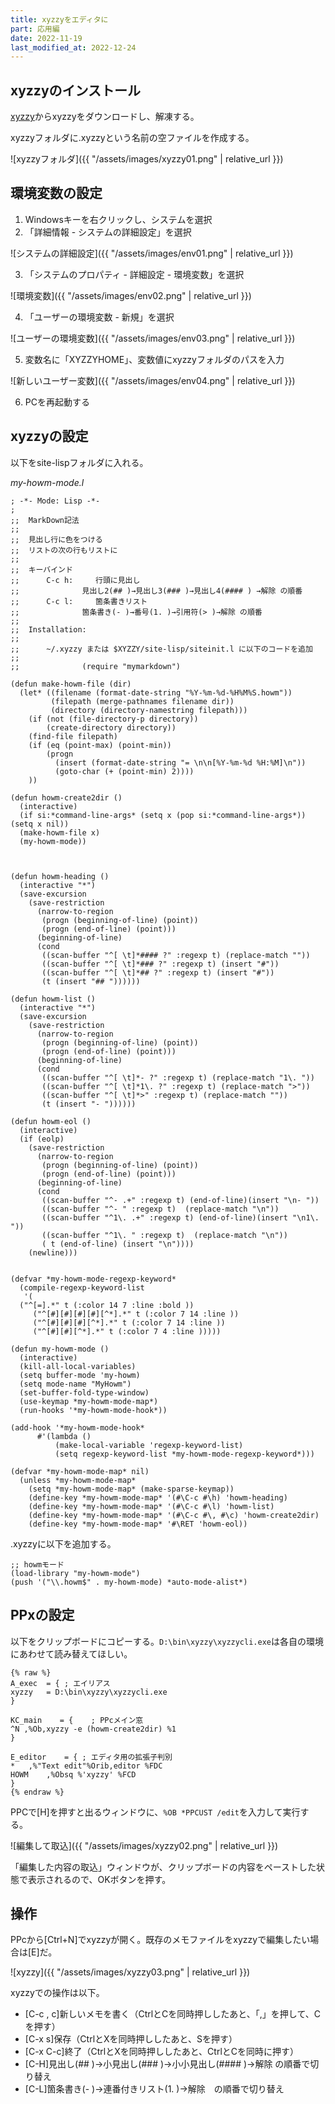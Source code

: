 ```yaml
---
title: xyzzyをエディタに
part: 応用編
date: 2022-11-19
last_modified_at: 2022-12-24
---
```


## xyzzyのインストール

[xyzzy](http://xyzzy-022.github.io/)からxyzzyをダウンロードし、解凍する。

xyzzyフォルダに.xyzzyという名前の空ファイルを作成する。

![xyzzyフォルダ]({{ "/assets/images/xyzzy01.png" | relative_url }})

## 環境変数の設定

1) Windowsキーを右クリックし、システムを選択
2) 「詳細情報 - システムの詳細設定」を選択

![システムの詳細設定]({{ "/assets/images/env01.png" | relative_url }})

3) 「システムのプロパティ - 詳細設定 - 環境変数」を選択

![環境変数]({{ "/assets/images/env02.png" | relative_url }})

4) 「ユーザーの環境変数 - 新規」を選択

![ユーザーの環境変数]({{ "/assets/images/env03.png" | relative_url }})

5) 変数名に「XYZZYHOME」、変数値にxyzzyフォルダのパスを入力

![新しいユーザー変数]({{ "/assets/images/env04.png" | relative_url }})

6) PCを再起動する

## xyzzyの設定

以下をsite-lispフォルダに入れる。

_my-howm-mode.l_
```text
; -*- Mode: Lisp -*-
;
;;  MarkDown記法
;;
;;  見出し行に色をつける
;;  リストの次の行もリストに
;;
;;  キーバインド
;;      C-c h:     行頭に見出し
;;              見出し2(## )→見出し3(### )→見出し4(#### ) →解除 の順番
;;      C-c l:     箇条書きリスト
;;              箇条書き(- )→番号(1. )→引用符(> )→解除 の順番
;;
;;  Installation:
;;
;;      ~/.xyzzy または $XYZZY/site-lisp/siteinit.l に以下のコードを追加
;;
;;              (require "mymarkdown")

(defun make-howm-file (dir)
  (let* ((filename (format-date-string "%Y-%m-%d-%H%M%S.howm"))
		 (filepath (merge-pathnames filename dir))
		 (directory (directory-namestring filepath)))
	(if (not (file-directory-p directory))
		(create-directory directory))
	(find-file filepath)
	(if (eq (point-max) (point-min))
		(progn
		  (insert (format-date-string "= \n\n[%Y-%m-%d %H:%M]\n"))
		  (goto-char (+ (point-min) 2))))
	))

(defun howm-create2dir ()
  (interactive)
  (if si:*command-line-args* (setq x (pop si:*command-line-args*))(setq x nil))
  (make-howm-file x)
  (my-howm-mode))



(defun howm-heading ()
  (interactive "*")
  (save-excursion
    (save-restriction
      (narrow-to-region
       (progn (beginning-of-line) (point))
       (progn (end-of-line) (point)))
      (beginning-of-line)
      (cond
       ((scan-buffer "^[ \t]*#### ?" :regexp t) (replace-match ""))
       ((scan-buffer "^[ \t]*### ?" :regexp t) (insert "#"))
       ((scan-buffer "^[ \t]*## ?" :regexp t) (insert "#"))
       (t (insert "## "))))))

(defun howm-list ()
  (interactive "*")
  (save-excursion
    (save-restriction
      (narrow-to-region
       (progn (beginning-of-line) (point))
       (progn (end-of-line) (point)))
      (beginning-of-line)
      (cond
       ((scan-buffer "^[ \t]*- ?" :regexp t) (replace-match "1\. "))
       ((scan-buffer "^[ \t]*1\. ?" :regexp t) (replace-match ">"))
       ((scan-buffer "^[ \t]*>" :regexp t) (replace-match ""))
       (t (insert "- "))))))

(defun howm-eol ()
  (interactive)
  (if (eolp)
    (save-restriction
      (narrow-to-region
       (progn (beginning-of-line) (point))
       (progn (end-of-line) (point)))
      (beginning-of-line)
      (cond
       ((scan-buffer "^- .+" :regexp t) (end-of-line)(insert "\n- "))
       ((scan-buffer "^- " :regexp t)  (replace-match "\n"))
       ((scan-buffer "^1\. .+" :regexp t) (end-of-line)(insert "\n1\. "))
       ((scan-buffer "^1\. " :regexp t)  (replace-match "\n"))
       ( t (end-of-line) (insert "\n"))))
    (newline)))


(defvar *my-howm-mode-regexp-keyword*
  (compile-regexp-keyword-list
   '(
  ("^[=].*" t (:color 14 7 :line :bold ))
     ("^[#][#][#][#][^*].*" t (:color 7 14 :line ))
     ("^[#][#][#][^*].*" t (:color 7 14 :line ))
     ("^[#][#][^*].*" t (:color 7 4 :line )))))

(defun my-howm-mode ()
  (interactive)
  (kill-all-local-variables)
  (setq buffer-mode 'my-howm)
  (setq mode-name "MyHowm")
  (set-buffer-fold-type-window)
  (use-keymap *my-howm-mode-map*)
  (run-hooks '*my-howm-mode-hook*))

(add-hook '*my-howm-mode-hook*
	  #'(lambda ()
	      (make-local-variable 'regexp-keyword-list)
	      (setq regexp-keyword-list *my-howm-mode-regexp-keyword*)))

(defvar *my-howm-mode-map* nil)
  (unless *my-howm-mode-map*
    (setq *my-howm-mode-map* (make-sparse-keymap))
    (define-key *my-howm-mode-map* '(#\C-c #\h) 'howm-heading)
    (define-key *my-howm-mode-map* '(#\C-c #\l) 'howm-list)
    (define-key *my-howm-mode-map* '(#\C-c #\, #\c) 'howm-create2dir)
    (define-key *my-howm-mode-map* '#\RET 'howm-eol))
```

.xyzzyに以下を追加する。

```text
;; howmモード
(load-library "my-howm-mode")
(push '("\\.howm$" . my-howm-mode) *auto-mode-alist*)
```

## PPxの設定

以下をクリップボードにコピーする。`D:\bin\xyzzy\xyzzycli.exe`は各自の環境にあわせて読み替えてほしい。

```text
{% raw %}
A_exec	= {	; エイリアス
xyzzy	= D:\bin\xyzzy\xyzzycli.exe
}

KC_main    = {    ; PPcメイン窓
^N ,%Ob,xyzzy -e (howm-create2dir) %1
}

E_editor	= {	; エディタ用の拡張子判別
*	,%"Text edit"%Orib,editor %FDC
HOWM	,%Obsq %'xyzzy' %FCD
}
{% endraw %}
```
PPCで[H]を押すと出るウィンドウに、`%OB *PPCUST /edit`を入力して実行する。

![編集して取込]({{ "/assets/images/xyzzy02.png" | relative_url }})

「編集した内容の取込」ウィンドウが、クリップボードの内容をペーストした状態で表示されるので、OKボタンを押す。

## 操作

PPcから[Ctrl+N]でxyzzyが開く。既存のメモファイルをxyzzyで編集したい場合は[E]だ。

![xyzzy]({{ "/assets/images/xyzzy03.png" | relative_url }})

xyzzyでの操作は以下。

- [C-c , c]新しいメモを書く（CtrlとCを同時押ししたあと、「,」を押して、Cを押す）
- [C-x s]保存（CtrlとXを同時押ししたあと、Sを押す）
- [C-x C-c]終了（CtrlとXを同時押ししたあと、CtrlとCを同時に押す）
- [C-H]見出し(## )→小見出し(### )→小小見出し(#### )→解除 の順番で切り替え
- [C-L]箇条書き(- )→連番付きリスト(1. )→解除　の順番で切り替え
